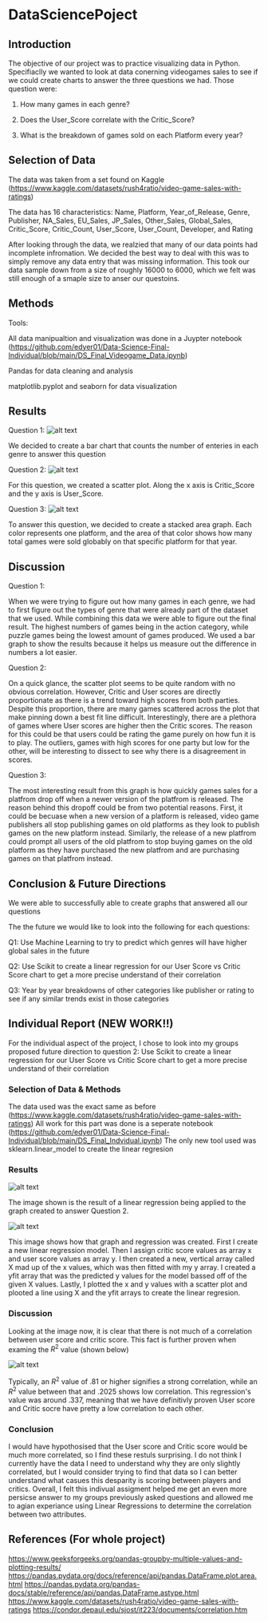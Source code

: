 # DataSciencePoject

## Introduction
  The objective of our project was to practice visualizing data in Python. Specifiaclly we wanted to look at data conerning videogames sales to see if we could create charts to answer the three questions we had. Those question were:
  
   1. How many games in each genre?
        
   2. Does the User_Score correlate with the Critic_Score?
    
   3. What is the breakdown of games sold on each Platform every year?


## Selection of Data
  
  The data was taken from a set found on Kaggle (https://www.kaggle.com/datasets/rush4ratio/video-game-sales-with-ratings)
  
  The data has 16 characteristics: Name, Platform, Year_of_Release, Genre, Publisher, NA_Sales, EU_Sales, JP_Sales, Other_Sales, Global_Sales, Critic_Score, Critic_Count, User_Score, User_Count, Developer, and Rating
  
  After looking through the data, we realzied that many of our data points had incomplete infromation. We decided the best way to deal with this was to simply remove any data entry that was missing information. This took our data sample down from a size of roughly 16000 to 6000, which we felt was still enough of a smaple size to anser our questoins.

## Methods
  Tools: 
  
   All data manipualtion and visualization was done in a Juypter notebook (https://github.com/edyer01/Data-Science-Final-Individual/blob/main/DS_Final_Videogame_Data.ipynb)
   
   Pandas for data cleaning and analysis
   
   matplotlib.pyplot and seaborn for data visualization
          

## Results
  Question 1:
  ![alt text](https://github.com/edyer01/Data-Science-Final-Individual/blob/main/Q1.jpg)
  
  We decided to create a bar chart that counts the number of enteries in each genre to answer this question 
  
  Question 2:
  ![alt text](https://github.com/edyer01/Data-Science-Final-Individual/blob/main/Q2.jpg)
  
  For this question, we created a scatter plot. Along the x axis is Critic_Score and the y axis is User_Score.
  
  Question 3:
  ![alt text](https://github.com/edyer01/Data-Science-Final-Individual/blob/main/Q3.jpg)
  
  To answer this question, we decided to create a stacked area graph. Each color represents one platform, and the area of that color shows how many total games were sold globably on that specific platform for that year.

## Discussion
Question 1:

When we were trying to figure out how many games in each genre, we had to first figure out the types of genre that were already part of the dataset that we used. While combining this data we were able to figure out the final result. The highest numbers of games being in the action category, while puzzle games being the lowest amount of games produced. We used a bar graph to show the results because it helps us measure out the difference in numbers a lot easier.

Question 2:

On a quick glance, the scatter plot seems to be quite random with no obvious correlation. However, Critic and User scores are directly proportionate as there is a trend toward high scores from both parties. Despite this proportion, there are many games scattered across the plot that make pinning down a best fit line difficult. Interestingly, there are a plethora of games where User scores are higher then the Critic scores. The reason for this could be that users could be rating the game purely on how fun it is to play. The outliers, games with high scores for one party but low for the other, will be interesting to dissect to see why there is a disagreement in scores.

Question 3:
 
 The most interesting result from this graph is how quickly games sales for a platfrom drop off when a newer version of the platfrom is released. The reason behind this dropoff could be from two potential reasons. First, it could be becuase when a new version of a platform is released, video game publishers all stop publishing games on old platforms as they look to publish games on the new platform instead. Similarly, the release of a new platfrom could prompt all users of the old platfrom to stop buying games on the old platform as they have purchased the new platfrom and are purchasing games on that platfrom instead.
 
## Conclusion & Future Directions
  
  We were able to successfully able to create graphs that answered all our questions

  The the future we would like to look into the following for each questions:
  
   Q1: Use Machine Learning to try to predict which genres will have higher global sales in the future
  
   Q2: Use Scikit to create a linear regression for our User Score vs Critic Score chart to get a more precise understand of their correlation
  
   Q3: Year by year breakdowns of other categories like publisher or rating to see if any similar trends exist in those categories

 ## Individual Report (NEW WORK!!)
 
   For the individual aspect of the project, I chose to look into my groups proposed future direction to question 2:
    Use Scikit to create a linear regression for our User Score vs Critic Score chart to get a more precise understand of their correlation
    
   ### Selection of Data & Methods
   The data used was the exact same as before (https://www.kaggle.com/datasets/rush4ratio/video-game-sales-with-ratings)
   All work for this part was done is a seperate notebook (https://github.com/edyer01/Data-Science-Final-Individual/blob/main/DS_Final_Indvidual.ipynb)
   The only new tool used was sklearn.linear_model to create the linear regresion
    
     
   ### Results
   ![alt text](https://github.com/edyer01/Data-Science-Final-Individual/blob/main/Q4.png)
   
   The image shown is the result of a linear regression being applied to the graph created to answer Question 2. 
   
   ![alt text](https://github.com/edyer01/Data-Science-Final-Individual/blob/main/Q6.png)
   
   This image shows how that graph and regression was created. First I create a new linear regression model. Then I assign critic score values as array x and user score values as array y. I then created a new, vertical array called X mad up of the x values, which was then fitted with my y array. I created a yfit array that was the predicted y values for the model bassed off of the given X values. Lastly, I plotted the x and y values with a scatter plot and plooted a line using X and the yfit arrays to create the linear regresion.
   
   
   ### Discussion
   
   Looking at the image now, it is clear that there is not much of a correlation between user score and critic score. This fact is further proven when examing the $R^2$ value (shown below)
   
   ![alt text](https://github.com/edyer01/Data-Science-Final-Individual/blob/main/Q5.png)
   
   Typically, an $R^2$ value of .81 or higher signifies a strong correlation, while an $R^2$ value between that and .2025  shows low correlation. This regression's value was around .337, meaning that we have definitivly proven User score and Critic socre have  pretty a low correlation to each other.
   
   ### Conclusion
   I would have hypothosised that the User score and Critic score would be much more correlated, so I find these restuls surprising. I do not think I currently have the data I need to understand why they are only slightly correlated, but I would consider trying to find that data so I can better understand what casues this desparity is scoring between players and critics. Overall, I felt this indivual assigment helped me get an even more persicse answer to my groups previously asked questions and allowed me to agian experiance using Linear Regressions to determine the correlation between two attributes.
   
   
## References (For whole project)
  https://www.geeksforgeeks.org/pandas-groupby-multiple-values-and-plotting-results/
  https://pandas.pydata.org/docs/reference/api/pandas.DataFrame.plot.area.html
   https://pandas.pydata.org/pandas-docs/stable/reference/api/pandas.DataFrame.astype.html
   https://www.kaggle.com/datasets/rush4ratio/video-game-sales-with-ratings
  https://condor.depaul.edu/sjost/it223/documents/correlation.htm

